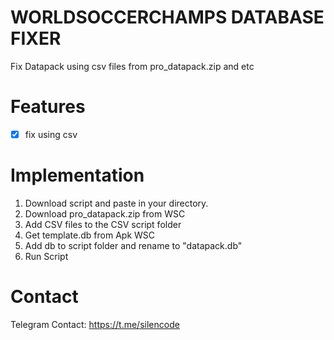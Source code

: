 # WORLDSOCCERCHAMPS DATABASE FIXER 
Fix Datapack using csv files from pro_datapack.zip and etc

# Features
- [x] fix using csv

# Implementation
1. Download script and paste in your directory.
2. Download pro_datapack.zip from WSC
3. Add CSV files to the CSV script folder
4. Get template.db from Apk WSC
5. Add db to script folder and rename to "datapack.db"
6. Run Script



# Contact
Telegram Contact: https://t.me/silencode <br />
